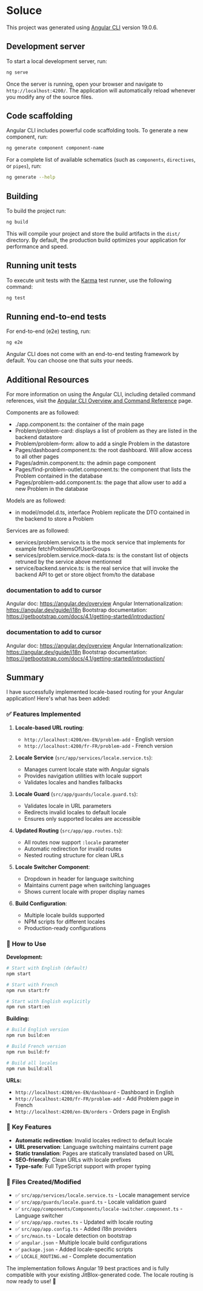 # Soluce

This project was generated using [Angular CLI](https://github.com/angular/angular-cli) version 19.0.6.

## Development server

To start a local development server, run:

```bash
ng serve
```

Once the server is running, open your browser and navigate to `http://localhost:4200/`. The application will automatically reload whenever you modify any of the source files.

## Code scaffolding

Angular CLI includes powerful code scaffolding tools. To generate a new component, run:

```bash
ng generate component component-name
```

For a complete list of available schematics (such as `components`, `directives`, or `pipes`), run:

```bash
ng generate --help
```

## Building

To build the project run:

```bash
ng build
```

This will compile your project and store the build artifacts in the `dist/` directory. By default, the production build optimizes your application for performance and speed.

## Running unit tests

To execute unit tests with the [Karma](https://karma-runner.github.io) test runner, use the following command:

```bash
ng test
```

## Running end-to-end tests

For end-to-end (e2e) testing, run:

```bash
ng e2e
```

Angular CLI does not come with an end-to-end testing framework by default. You can choose one that suits your needs.

## Additional Resources

For more information on using the Angular CLI, including detailed command references, visit the [Angular CLI Overview and Command Reference](https://angular.dev/tools/cli) page.

Components are as followed:
- ./app.component.ts: the container of the main page
- Problem/problem-card: displays a list of problem as they are listed in the backend datastore
- Problem/problem-form: allow to add a single Problem in the datastore 
- Pages/dashboard.component.ts: the root dashboard. Will allow access to all other pages
- Pages/admin.component.ts: the admin page component
- Pages/find-problem-outlet.component.ts: the component that lists the Problem contained in the database
- Pages/problem-add.component.ts: the page that allow user to add a new Problem in the database

Models are as followed:
- in model/model.d.ts, interface Problem replicate the DTO contained in the backend to store a Problem

Services are as followed:
- services/problem.service.ts is the mock service that implements for example fetchProblemsOfUserGroups
- services/problem.service.mock-data.ts: is the constant list of objects retruned by the service above mentionned
- service/backend.service.ts: is the real service that will invoke the backend API to get or store object from/to the database

### documentation to add to cursor
Angular doc: https://angular.dev/overview
Angular Internationalization: https://angular.dev/guide/i18n
Bootstrap documentation: https://getbootstrap.com/docs/4.1/getting-started/introduction/


### documentation to add to cursor
Angular doc: https://angular.dev/overview
Angular Internationalization: https://angular.dev/guide/i18n
Bootstrap documentation: https://getbootstrap.com/docs/4.1/getting-started/introduction/

## Summary

I have successfully implemented locale-based routing for your Angular application! Here's what has been added:

### ✅ **Features Implemented**

1. **Locale-based URL routing**: 
   - `http://localhost:4200/en-EN/problem-add` - English version
   - `http://localhost:4200/fr-FR/problem-add` - French version

2. **Locale Service** (`src/app/services/locale.service.ts`):
   - Manages current locale state with Angular signals
   - Provides navigation utilities with locale support
   - Validates locales and handles fallbacks

3. **Locale Guard** (`src/app/guards/locale.guard.ts`):
   - Validates locale in URL parameters
   - Redirects invalid locales to default locale
   - Ensures only supported locales are accessible

4. **Updated Routing** (`src/app/app.routes.ts`):
   - All routes now support `:locale` parameter
   - Automatic redirection for invalid routes
   - Nested routing structure for clean URLs

5. **Locale Switcher Component**:
   - Dropdown in header for language switching
   - Maintains current page when switching languages
   - Shows current locale with proper display names

6. **Build Configuration**:
   - Multiple locale builds supported
   - NPM scripts for different locales
   - Production-ready configurations

### 🚀 **How to Use**

**Development:**
```bash
# Start with English (default)
npm start

# Start with French
npm run start:fr

# Start with English explicitly
npm run start:en
```

**Building:**
```bash
# Build English version
npm run build:en

# Build French version  
npm run build:fr

# Build all locales
npm run build:all
```

**URLs:**
- `http://localhost:4200/en-EN/dashboard` - Dashboard in English
- `http://localhost:4200/fr-FR/problem-add` - Add Problem page in French
- `http://localhost:4200/en-EN/orders` - Orders page in English

### 🔧 **Key Features**

- **Automatic redirection**: Invalid locales redirect to default locale
- **URL preservation**: Language switching maintains current page
- **Static translation**: Pages are statically translated based on URL
- **SEO-friendly**: Clean URLs with locale prefixes
- **Type-safe**: Full TypeScript support with proper typing

### 📁 **Files Created/Modified**

- ✅ `src/app/services/locale.service.ts` - Locale management service
- ✅ `src/app/guards/locale.guard.ts` - Locale validation guard
- ✅ `src/app/components/Components/locale-switcher.component.ts` - Language switcher
- ✅ `src/app/app.routes.ts` - Updated with locale routing
- ✅ `src/app/app.config.ts` - Added i18n providers
- ✅ `src/main.ts` - Locale detection on bootstrap
- ✅ `angular.json` - Multiple locale build configurations
- ✅ `package.json` - Added locale-specific scripts
- ✅ `LOCALE_ROUTING.md` - Complete documentation

The implementation follows Angular 19 best practices and is fully compatible with your existing JitBlox-generated code. The locale routing is now ready to use! 🎉
